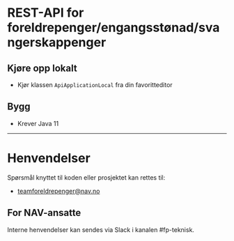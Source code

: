 # REST-API for foreldrepenger/engangsstønad/svangerskappenger

## Kjøre opp lokalt
* Kjør klassen ```ApiApplicationLocal``` fra din favoritteditor

## Bygg
* Krever Java 11
    
---
# Henvendelser

Spørsmål knyttet til koden eller prosjektet kan rettes til:

* teamforeldrepenger@nav.no

## For NAV-ansatte

Interne henvendelser kan sendes via Slack i kanalen #fp-teknisk.
